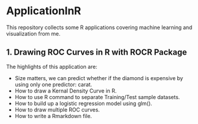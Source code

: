 # ApplicationInR
This repository collects some R applications covering machine learning and visualization from me.

## 1. Drawing ROC Curves in R with ROCR Package

The highlights of this application are:

* Size matters, we can predict whether if the diamond is expensive by using only one predictor: carat.
* How to draw a Kernal Density Curve in R.
* How to use R command to separate Training/Test sample datasets.
* How to build up a logistic regression model using glm().
* How to draw multiple ROC curves.
* How to write a Rmarkdown file.
